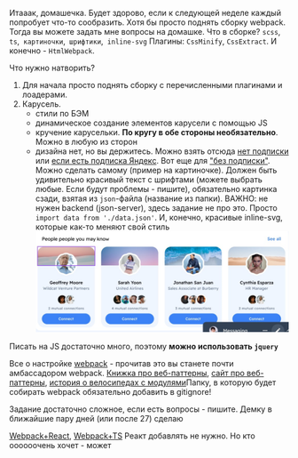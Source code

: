 Итааак, домашечка. Будет здорово, если к следующей неделе каждый попробует что-то сообразить. Хотя бы просто поднять сборку webpack. Тогда вы можете задать мне вопросы на домашке.
Что в сборке? `scss`, `ts`,` картиночки`,` шрифтики`,` inline-svg`
Плагины: `CssMinify`, `CssExtract`.  И конечно - `HtmlWebpack`.

Что нужно натворить?
1. Для начала просто поднять сборку с перечисленными плагинами и лоадерами.
2. Карусель.
    - стили по БЭМ
    - динамическое создание элементов карусели с помощью JS
    - кручение карусельки. **По кругу в обе стороны необязательно**. Можно в любую из сторон
    - дизайна нет, но вы держитесь. Можно взять отсюда [нет подписки](https://music.yandex.ru/non-music) или [если есть подписка Яндекс](https://music.yandex.ru/home?utm_source=main_stripe_big). Вот еще для ["без подписки"](https://podcasts.google.com/). Можно сделать самому (пример на картиночке). Должен быть удивительно красивый текст с шрифтами (можете выбрать любые. Если будут проблемы - пишите), обязательно картинка сзади, взятая из `json`-файла (название из папки). ВАЖНО: не нужен backend (json-server), здесь задание не про это. Просто `import data from './data.json'`. И, конечно, красивые inline-svg, которые как-то меняют свой стиль
      ![img.png](img.png)

Писать на JS достаточно много, поэтому **можно использовать `jquery`**

Все о настройке [webpack](https://webpack.js.org/guides/) - прочитав это вы станете почти амбассадором webpack. [Книжка про веб-паттерны](https://www.patterns.dev/posts/classic-design-patterns/), [сайт про веб-паттерны](https://www.patterns.dev/), [история о велосипедах с модулями](https://habr.com/ru/company/yandex/blog/192874/)Папку, в которую будет собирать webpack обязательно добавить в gitignore!

Задание достаточно сложное, если есть вопросы - пишите. Демку в ближайшие пару дней (или после 27) сделаю

[Webpack+React](https://github.com/WelcomeDev/ws-studens-webpack/tree/feature/react-jsx), [Webpack+TS](https://github.com/WelcomeDev/ws-studens-webpack/tree/feature/typescript)
Реакт добавлять не нужно. Но кто оооооочень хочет - может
